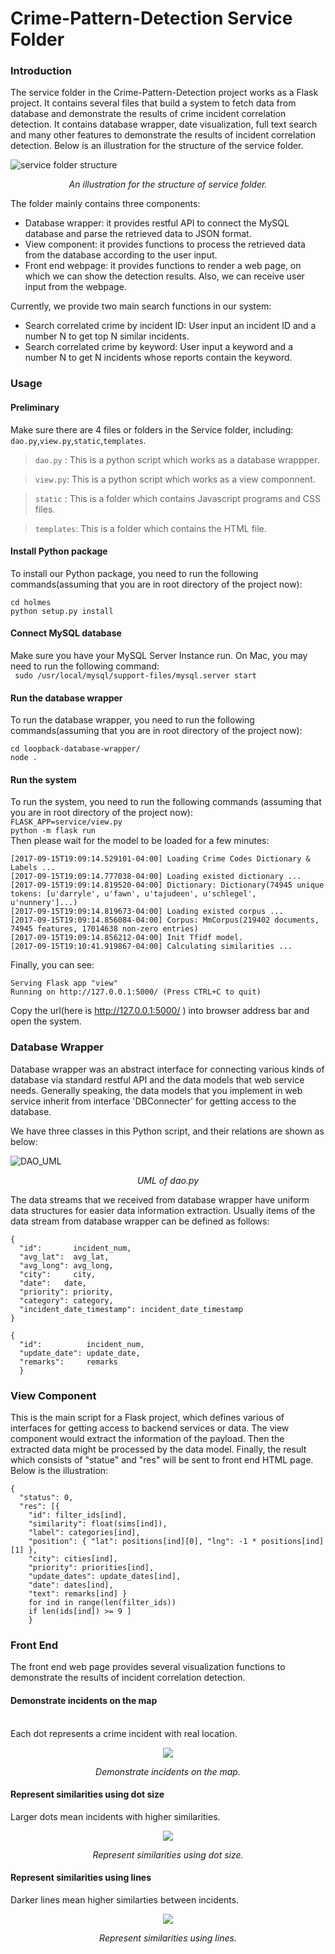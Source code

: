 # Crime-Pattern-Detection Service Folder
### Introduction
The service folder in the Crime-Pattern-Detection project works as a Flask project. It contains several files that build a system to fetch data from database and demonstrate the results of crime incident correlation detection. It contains database wrapper, date visualization, full text search and many other features to demonstrate the results of incident correlation detection. Below is an illustration for the structure of the service folder. 

![service folder structure](https://github.com/meowoodie/Crime-Pattern-Detection-for-APD/blob/Suyi/service/static/readme_img/service_folder_structure.png)

*<p align="center">An illustration for the structure of service folder.</p>*

The folder mainly contains three components:

- Database wrapper: it provides restful API to connect the MySQL database and parse the retrieved data to JSON format.
- View component: it provides functions to process the retrieved data from the database according to the user input.
- Front end webpage: it provides functions to render a web page, on which we can show the detection results. Also, we can receive user input from the webpage.

Currently, we provide two main search functions in our system:
- Search correlated crime by incident ID: User input an incident ID and a number N to get top N similar incidents.
- Search correlated crime by keyword: User input a keyword and a number N to get N incidents whose reports contain the keyword.

### Usage

#### Preliminary
Make sure there are 4 files or folders in the Service folder, including:  ```dao.py```,```view.py```,```static```,```templates```.<br />  
> ```dao.py``` : This is a python script which works as a database wrappper. 

> ```view.py```: This is a python script which works as a view componnent. 

> ```static``` : This is a folder which contains Javascript programs and CSS files.

> ```templates```: This is a folder which contains the HTML file.

#### Install Python package
To install our Python package, you need to run the following commands(assuming that you are in root directory of the project now):
```
cd holmes
python setup.py install
```

#### Connect MySQL database
Make sure you have your MySQL Server Instance run. 
On Mac, you may need to run the following command:<br />
``` sudo /usr/local/mysql/support-files/mysql.server start```

#### Run the database wrapper
To run the database wrapper, you need to run the following commands(assuming that you are in root directory of the project now):
```
cd loopback-database-wrapper/
node .
```

#### Run the system
To run the system, you need to run the following commands (assuming that you are in root directory of the project now):<br />
```FLASK_APP=service/view.py```<br />
```python -m flask run```<br />
Then please wait for the model to be loaded for a few minutes:
```
[2017-09-15T19:09:14.529101-04:00] Loading Crime Codes Dictionary & Labels ...
[2017-09-15T19:09:14.777038-04:00] Loading existed dictionary ...
[2017-09-15T19:09:14.819520-04:00] Dictionary: Dictionary(74945 unique tokens: [u'darryle', u'fawn', u'tajudeen', u'schlegel', u'nunnery']...)
[2017-09-15T19:09:14.819673-04:00] Loading existed corpus ...
[2017-09-15T19:09:14.856084-04:00] Corpus: MmCorpus(219402 documents, 74945 features, 17014638 non-zero entries)
[2017-09-15T19:09:14.856212-04:00] Init Tfidf model.
[2017-09-15T19:10:41.919867-04:00] Calculating similarities ...
```
Finally, you can see:
``` 
Serving Flask app "view"
Running on http://127.0.0.1:5000/ (Press CTRL+C to quit)
```
Copy the url(here is http://127.0.0.1:5000/ ) into browser address bar and open the system.

### Database Wrapper

Database wrapper was an abstract interface for connecting various kinds of database via standard restful API and the data models that web service needs. Generally speaking, the data models that you implement in web service inherit from interface 'DBConnecter' for getting access to the database. 

We have three classes in this Python script, and their relations are shown as below:

![DAO_UML](https://github.com/meowoodie/Crime-Pattern-Detection-for-APD/blob/Suyi/service/static/readme_img/DAO_UML.png)

*<p align="center">UML of dao.py</p>*

The data streams that we received from database wrapper have uniform data structures for easier data information extraction.
Usually items of the data stream from database wrapper can be defined as follows:
```
{
  "id":       incident_num,
  "avg_lat":  avg_lat,
  "avg_long": avg_long,
  "city":     city,
  "date":   date,
  "priority": priority,
  "category": category,
  "incident_date_timestamp": incident_date_timestamp
}
```
```
{
  "id":          incident_num,
  "update_date": update_date,
  "remarks":     remarks
  }
```

### View Component

This is the main script for a Flask project, which defines various of interfaces for getting access to backend services or data. The view component would extract the information of the payload. Then the extracted data might be processed by the data model. Finally, the result which consists of "statue" and "res" will be sent to front end HTML page. Below is the illustration:
```
{
  "status": 0,
  "res": [{
    "id": filter_ids[ind], 
    "similarity": float(sims[ind]), 
    "label": categories[ind],
    "position": { "lat": positions[ind][0], "lng": -1 * positions[ind][1] },
    "city": cities[ind],
    "priority": priorities[ind],
    "update_dates": update_dates[ind],
    "date": dates[ind],
    "text": remarks[ind] }
    for ind in range(len(filter_ids))
    if len(ids[ind]) >= 9 ]
    }
```
### Front End

The front end web page provides several visualization functions to demonstrate the results of incident correlation detection.

#### Demonstrate incidents on the map
<br>Each dot represents a crime incident with real location.</br>
<div align=center><img src="https://github.com/meowoodie/Crime-Pattern-Detection-for-APD/blob/Suyi/service/static/readme_img/dots_on_map.gif"/></div>

*<p align="center">Demonstrate incidents on the map.</p>*

#### Represent similarities using dot size
Larger dots mean incidents with higher similarities.
<div align=center><img src="https://github.com/meowoodie/Crime-Pattern-Detection-for-APD/blob/Suyi/service/static/readme_img/biggerdots.jpg"/></div>

*<p align="center">Represent similarities using dot size.</p>*

#### Represent similarities using lines
Darker lines mean higher similarties between incidents.
<div align=center><img src="https://github.com/meowoodie/Crime-Pattern-Detection-for-APD/blob/Suyi/service/static/readme_img/lines.gif"/></div>

*<p align="center">Represent similarities using lines.</p>*

